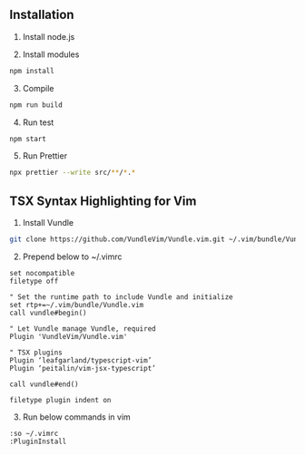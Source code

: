 ## Installation
1. Install node.js

2. Install modules
```bash
npm install
```

3. Compile
```bash
npm run build
```

4. Run test
```bash
npm start
```

5. Run Prettier
```bash
npx prettier --write src/**/*.*
```

## TSX Syntax Highlighting for Vim
1. Install Vundle
```bash
git clone https://github.com/VundleVim/Vundle.vim.git ~/.vim/bundle/Vundle.vim
```

2. Prepend below to ~/.vimrc
```vim
set nocompatible
filetype off

" Set the runtime path to include Vundle and initialize
set rtp+=~/.vim/bundle/Vundle.vim
call vundle#begin()

" Let Vundle manage Vundle, required
Plugin 'VundleVim/Vundle.vim'

" TSX plugins
Plugin ‘leafgarland/typescript-vim’
Plugin ‘peitalin/vim-jsx-typescript’

call vundle#end()

filetype plugin indent on
```

3. Run below commands in vim
```vim
:so ~/.vimrc
:PluginInstall
```
